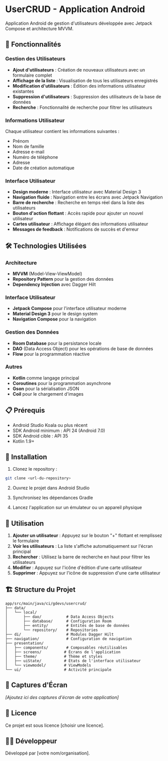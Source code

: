 # UserCRUD - Application Android

Application Android de gestion d'utilisateurs développée avec Jetpack Compose et architecture MVVM.

## 📱 Fonctionnalités

### Gestion des Utilisateurs
- **Ajout d'utilisateurs** : Création de nouveaux utilisateurs avec un formulaire complet
- **Affichage de la liste** : Visualisation de tous les utilisateurs enregistrés
- **Modification d'utilisateurs** : Édition des informations utilisateur existantes
- **Suppression d'utilisateurs** : Suppression des utilisateurs de la base de données
- **Recherche** : Fonctionnalité de recherche pour filtrer les utilisateurs

### Informations Utilisateur
Chaque utilisateur contient les informations suivantes :
- Prénom
- Nom de famille
- Adresse e-mail
- Numéro de téléphone
- Adresse
- Date de création automatique

### Interface Utilisateur
- **Design moderne** : Interface utilisateur avec Material Design 3
- **Navigation fluide** : Navigation entre les écrans avec Jetpack Navigation
- **Barre de recherche** : Recherche en temps réel dans la liste des utilisateurs
- **Bouton d'action flottant** : Accès rapide pour ajouter un nouvel utilisateur
- **Cartes utilisateur** : Affichage élégant des informations utilisateur
- **Messages de feedback** : Notifications de succès et d'erreur

## 🛠 Technologies Utilisées

### Architecture
- **MVVM** (Model-View-ViewModel)
- **Repository Pattern** pour la gestion des données
- **Dependency Injection** avec Dagger Hilt

### Interface Utilisateur
- **Jetpack Compose** pour l'interface utilisateur moderne
- **Material Design 3** pour le design system
- **Navigation Compose** pour la navigation

### Gestion des Données
- **Room Database** pour la persistance locale
- **DAO** (Data Access Object) pour les opérations de base de données
- **Flow** pour la programmation réactive

### Autres
- **Kotlin** comme langage principal
- **Coroutines** pour la programmation asynchrone
- **Gson** pour la sérialisation JSON
- **Coil** pour le chargement d'images

## 📋 Prérequis

- Android Studio Koala ou plus récent
- SDK Android minimum : API 24 (Android 7.0)
- SDK Android cible : API 35
- Kotlin 1.9+

## 🚀 Installation

1. Clonez le repository :
```bash
git clone <url-du-repository>
```

2. Ouvrez le projet dans Android Studio

3. Synchronisez les dépendances Gradle

4. Lancez l'application sur un émulateur ou un appareil physique

## 📱 Utilisation

1. **Ajouter un utilisateur** : Appuyez sur le bouton "+" flottant et remplissez le formulaire
2. **Voir les utilisateurs** : La liste s'affiche automatiquement sur l'écran principal
3. **Rechercher** : Utilisez la barre de recherche en haut pour filtrer les utilisateurs
4. **Modifier** : Appuyez sur l'icône d'édition d'une carte utilisateur
5. **Supprimer** : Appuyez sur l'icône de suppression d'une carte utilisateur

## 🏗 Structure du Projet

```
app/src/main/java/ci/gdevs/usercrud/
├── data/
│   └── local/
│       ├── dao/           # Data Access Objects
│       ├── database/      # Configuration Room
│       ├── entity/        # Entités de base de données
│       └── repository/    # Repositories
├── di/                    # Modules Dagger Hilt
├── navigation/            # Configuration de navigation
├── presentation/
│   ├── components/        # Composables réutilisables
│   ├── screens/          # Écrans de l'application
│   ├── theme/            # Thème et styles
│   ├── uiState/          # États de l'interface utilisateur
│   └── viewmodel/        # ViewModels
└── ui/                   # Activité principale
```

## 🎨 Captures d'Écran

*[Ajoutez ici des captures d'écran de votre application]*

## 📄 Licence

Ce projet est sous licence [choisir une licence].

## 👨‍💻 Développeur

Développé par [votre nom/organisation].